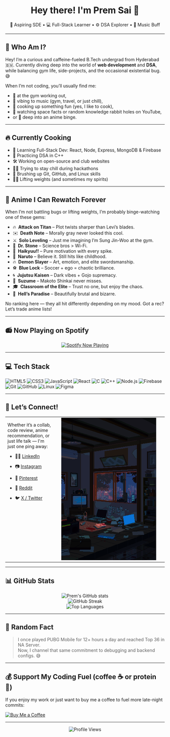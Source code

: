 

<h1 align="center">Hey there! I'm Prem Sai 👋</h1>
<p align="center">
  🚀 Aspiring SDE • 💻 Full-Stack Learner • ⚙️ DSA Explorer • 🎷 Music Buff
</p>

---

## 🧠 Who Am I?

Hey! I’m a curious and caffeine-fueled B.Tech undergrad from Hyderabad 🇧🇲. Currently diving deep into the world of **web development** and **DSA**, while balancing gym life, side-projects, and the occasional existential bug. 😅

When I’m not coding, you’ll usually find me:
- 💪 at the gym working out,
- 🎵 vibing to music (gym, travel, or just chill),
- 🍳 cooking up something fun (yes, I like to cook),
- 🌌 watching space facts or random knowledge rabbit holes on YouTube,
- or 🔀 deep into an anime binge.

---

## 🔥 Currently Cooking

- 🍱 Learning Full-Stack Dev: React, Node, Express, MongoDB & Firebase
- 🧪 Practicing DSA in C++
- 🛠 Working on open-source and club websites
- 🧘‍♂️ Trying to stay chill during hackathons
- 🧠 Brushing up Git, GitHub, and Linux skills
- 🏋️‍♂️ Lifting weights (and sometimes my spirits)

---

## 🌸 Anime I Can Rewatch Forever

When I’m not battling bugs or lifting weights, I’m probably binge-watching one of these gems:

- 🔥 **Attack on Titan** – Plot twists sharper than Levi’s blades.
- ✉️ **Death Note** – Morally gray never looked this cool.
- ⚔️ **Solo Leveling** – Just me imagining I’m Sung Jin-Woo at the gym.
- 🧪 **Dr. Stone** – Science bros > Wi-Fi.
- 🏐 **Haikyuu!!** – Pure motivation with every spike.
- 🍥 **Naruto** – Believe it. Still hits like childhood.
- 🔥 **Demon Slayer** – Art, emotion, and elite swordsmanship.
- ⚽ **Blue Lock** – Soccer + ego = chaotic brilliance.
- 🌀 **Jujutsu Kaisen** – Dark vibes + Gojo supremacy.
- 🚪 **Suzume** – Makoto Shinkai never misses.
- 🎓 **Classroom of the Elite** – Trust no one, but enjoy the chaos.
- 🌸 **Hell’s Paradise** – Beautifully brutal and bizarre.

No ranking here — they all hit differently depending on my mood. Got a rec? Let’s trade anime lists!


---

## 📻 Now Playing on Spotify

<p align="center">
  <a href="https://spotify-github-profile-kappa-six.vercel.app/api/view.svg?uid=oq817rwh1oijm65d9hzti4ok2&redirect=true">
    <img src="https://spotify-github-profile-kappa-six.vercel.app/api/view.svg?uid=oq817rwh1oijm65d9hzti4ok2&cover_image=true&theme=natemoo-re&show_offline=true&background_color=121212&interchange=false&bar_color=53b14f&bar_color_cover=true" alt="Spotify Now Playing"/>
  </a>
</p>

---


## 💻 Tech Stack

![HTML5](https://img.shields.io/badge/HTML5-E34F26?style=flat-square&logo=html5&logoColor=white)
![CSS3](https://img.shields.io/badge/CSS3-1572B6?style=flat-square&logo=css3&logoColor=white)
![JavaScript](https://img.shields.io/badge/JavaScript-F7DF1E?style=flat-square&logo=javascript&logoColor=black)
![React](https://img.shields.io/badge/React-20232A?style=flat-square&logo=react&logoColor=61DAFB)
![C](https://img.shields.io/badge/C-A8B9CC?style=flat-square&logo=c&logoColor=black)
![C++](https://img.shields.io/badge/C++-00599C?style=flat-square&logo=cplusplus&logoColor=white)
![Node.js](https://img.shields.io/badge/Node.js-339933?style=flat-square&logo=nodedotjs&logoColor=white)
![Firebase](https://img.shields.io/badge/Firebase-FFCA28?style=flat-square&logo=firebase&logoColor=black)
![Git](https://img.shields.io/badge/Git-F05032?style=flat-square&logo=git&logoColor=white)
![GitHub](https://img.shields.io/badge/GitHub-181717?style=flat-square&logo=github&logoColor=white)
![Linux](https://img.shields.io/badge/Linux-FCC624?style=flat-square&logo=linux&logoColor=black)
![Figma](https://img.shields.io/badge/Figma-F24E1E?style=flat-square&logo=figma&logoColor=white)

---

## 🤝 Let’s Connect!

<table>
  <tr>
    <td valign="top">

Whether it’s a collab, code review, anime recommendation, or just life talk — I'm just one ping away:

- 🧑‍💼 [LinkedIn](https://linkedin.com/in/premsai22k)  
- 📷 [Instagram](https://instagram.com/iblameprems)  
- 📌 [Pinterest](https://pinterest.com/premsai22k)  
- 🧠 [Reddit](https://reddit.com/user/ShallotOk6811)  
- 🐦 [X / Twitter](https://x.com/premsaik22)

    </td>
    <td valign="top" width="320" style="padding-left: 20px;">
      <img src="banner.gif" width="300" alt="Storm Apartment GIF" />
    </td>
  </tr>
</table>

---

## 📊 GitHub Stats

<p align="center">
  <img src="https://github-readme-stats.vercel.app/api?username=prem22k&theme=tokyonight&show_icons=true&count_private=true" alt="Prem's GitHub stats" /><br/>
  <img src="https://github-readme-streak-stats.herokuapp.com/?user=prem22k&theme=tokyonight" alt="GitHub Streak" /><br/>
  <img src="https://github-readme-stats.vercel.app/api/top-langs/?username=prem22k&theme=tokyonight&layout=compact" alt="Top Languages" />
</p>

---

## 🤎 Random Fact

> I once played PUBG Mobile for 12+ hours a day and reached Top 36 in NA Server.  
> Now, I channel that same commitment to debugging and backend configs. 😅

---

## 💰 Support My Coding Fuel (coffee ☕ or protein 🤼)

If you enjoy my work or just want to buy me a coffee to fuel more late-night commits:

[![Buy Me a Coffee](https://img.shields.io/badge/-Buy%20Me%20Coffee-FFDD00?style=for-the-badge&logo=buy-me-a-coffee&logoColor=black)](https://paypal.me/Prem22k)

---

<p align="center">
  <img src="https://komarev.com/ghpvc/?username=prem22k&label=Profile%20Views&color=blueviolet&style=flat" alt="Profile Views" />
</p>
<p align="center">
  
</p>


<!-- Made with ☕ & passion by Prem Sai | prem22k -->
